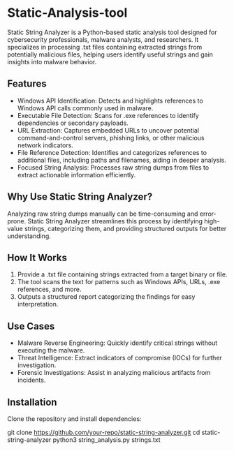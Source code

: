 # Static-Analysis-tool 
Static String Analyzer is a Python-based static analysis tool designed for cybersecurity professionals, malware analysts, and researchers. It specializes in processing .txt files containing extracted strings from potentially malicious files, helping users identify useful strings and gain insights into malware behavior.

## Features
<ul>
<li>Windows API Identification: Detects and highlights references to Windows API calls commonly used in malware.</li>
<li>Executable File Detection: Scans for .exe references to identify dependencies or secondary payloads.</li>
<li>URL Extraction: Captures embedded URLs to uncover potential command-and-control servers, phishing links, or other malicious network indicators.</li>
<li>File Reference Detection: Identifies and categorizes references to additional files, including paths and filenames, aiding in deeper analysis.</li>
<li>Focused String Analysis: Processes raw string dumps from files to extract actionable information efficiently.</li>
</ul>

## Why Use Static String Analyzer?
Analyzing raw string dumps manually can be time-consuming and error-prone. Static String Analyzer streamlines this process by identifying high-value strings, categorizing them, and providing structured outputs for better understanding.

## How It Works
<ol>
  <li>Provide a .txt file containing strings extracted from a target binary or file.</li>
  <li>The tool scans the text for patterns such as Windows APIs, URLs, .exe references, and more.</li>
  <li>Outputs a structured report categorizing the findings for easy interpretation.</li>
</ol>

## Use Cases
<ul>
  <li>Malware Reverse Engineering: Quickly identify critical strings without executing the malware.</li>
  <li>Threat Intelligence: Extract indicators of compromise (IOCs) for further investigation.</li>
  <li>Forensic Investigations: Assist in analyzing malicious artifacts from incidents.</li>
</ul>


## Installation
Clone the repository and install dependencies:

git clone https://github.com/your-repo/static-string-analyzer.git
cd static-string-analyzer 
python3 string_analysis.py strings.txt 
